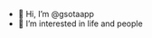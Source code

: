 - 👋 Hi, I’m @gsotaapp
- 👀 I’m interested in life and people

<!---
gsotaapp/gsotaapp is a ✨ special ✨ repository because its `README.md` (this file) appears on your GitHub profile.
You can click the Preview link to take a look at your changes.
--->
